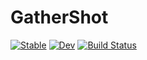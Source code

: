 # GatherShot

[![Stable](https://img.shields.io/badge/docs-stable-blue.svg)](https://adolgert.github.io/GatherShot.jl/stable)
[![Dev](https://img.shields.io/badge/docs-dev-blue.svg)](https://adolgert.github.io/GatherShot.jl/dev)
[![Build Status](https://github.com/adolgert/GatherShot.jl/workflows/CI/badge.svg)](https://github.com/adolgert/GatherShot.jl/actions)
